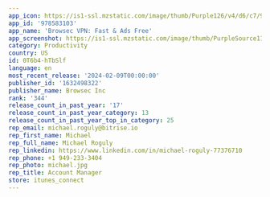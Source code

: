 ```yaml
---
app_icon: https://is1-ssl.mzstatic.com/image/thumb/Purple126/v4/d6/c7/93/d6c793f2-4a06-3b84-a065-a24668204b04/AppIcon-0-0-1x_U007emarketing-0-7-0-0-85-220.png/1024x1024bb.png
app_id: '978583103'
app_name: 'Browsec VPN: Fast & Ads Free'
app_screenshot: https://is1-ssl.mzstatic.com/image/thumb/PurpleSource114/v4/0c/2c/53/0c2c530b-3514-ad34-3e4f-9bebc8bf6821/04ee71a8-02af-40ab-9a53-b8a2fc4dc699_6.5_inch_Portrait_ENG_01.jpg/1242x2688bb.png
category: Productivity
country: US
id: 0T6b4-hTbSlf
language: en
most_recent_release: '2024-02-09T00:00:00'
publisher_id: '1632498322'
publisher_name: Browsec Inc
rank: '344'
release_count_in_past_year: '17'
release_count_in_past_year_category: 13
release_count_in_past_year_top_in_category: 25
rep_email: michael.roguly@bitrise.io
rep_first_name: Michael
rep_full_name: Michael Roguly
rep_linkedin: https://www.linkedin.com/in/michael-roguly-77376710
rep_phone: +1 949-233-3404
rep_photo: michael.jpg
rep_title: Account Manager
store: itunes_connect
---
```

